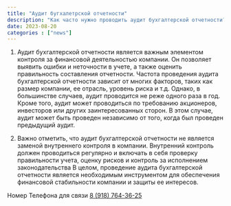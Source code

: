 ```yaml
---
title: "Аудит бугхалетрской отчетности"
description: "Как часто нужно проводить аудит бухгалтерской отчетности?"
date: 2023-08-20
categories : ["news"]
---
```


1. Аудит бухгалтерской отчетности является важным элементом контроля за финансовой деятельностью компании. Он позволяет выявить ошибки и неточности в учете, а также оценить правильность составления отчетности.
Частота проведения аудита бухгалтерской отчетности зависит от многих факторов, таких как размер компании, ее отрасль, уровень риска и т.д. Однако, в большинстве случаев, аудит проводится не реже одного раза в год.
Кроме того, аудит может проводиться по требованию акционеров, инвесторов или других заинтересованных сторон. В этом случае, аудит может быть проведен независимо от того, когда был проведен предыдущий аудит.

2. Важно отметить, что аудит бухгалтерской отчетности не является заменой внутреннего контроля в компании. Внутренний контроль должен проводиться регулярно и включать в себя проверку правильности учета, оценку рисков и контроль за исполнением законодательства
В целом, проведение аудита бухгалтерской отчетности является необходимым инструментом для обеспечения финансовой стабильности компании и защиты ее интересов.

Номер Телефона для связи  [8 (918) 764-36-25](tel:89187643625)
